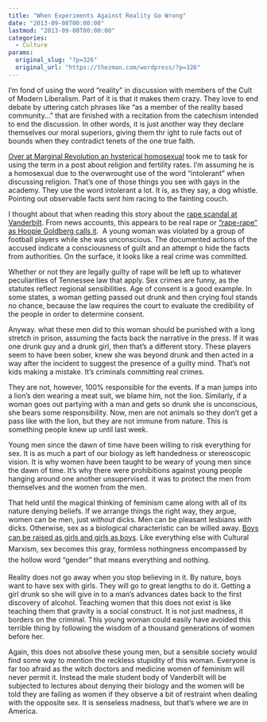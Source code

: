 ```yaml
---
title: "When Experiments Against Reality Go Wrong"
date: "2013-09-08T00:00:00"
lastmod: "2013-09-08T00:00:00"
categories:
  - Culture
params:
  original_slug: "?p=326"
  original_url: "https://thezman.com/wordpress/?p=326"
---
```


I’m fond of using the word “reality” in discussion with members of the
Cult of Modern Liberalism. Part of it is that it makes them crazy. They
love to end debate by uttering catch phrases like “as a member of the
reality based community…” that are finished with a recitation from the
catechism intended to end the discussion. In other words, it is just
another way they declare themselves our moral superiors, giving them thr
ight to rule facts out of bounds when they contradict tenets of the one
true faith.

[Over at Marginal Revolution an hysterical
homosexual](http://marginalrevolution.com/marginalrevolution/2013/09/the-american-fertility-rate-is-no-longer-declining.html#comments)
took me to task for using the term in a post about religion and
fertility rates. I’m assuming he is a homosexual due to the overwrought
use of the word “intolerant” when discussing religion. That’s one of
those things you see with gays in the academy. They use the word
intolerant a lot. It is, as they say, a dog whistle. Pointing out
observable facts sent him racing to the fainting couch.

I thought about that when reading this story about the [rape scandal at
Vanderbilt](http://www.buzzfeed.com/bobbyallyn/an-ugly-rape-case-involving-vanderbilts-football-team-could).
From news accounts, this appears to be real rape or [“rape-rape” as
Hoopie Goldberg calls it](http://youtu.be/o5FVssACWRM).  A young woman
was violated by a group of football players while she was unconscious.
The documented actions of the accused indicate a consciousness of guilt
and an attempt o hide the facts from authorities. On the surface, it
looks like a real crime was committed.

Whether or not they are legally guilty of rape will be left up to
whatever peculiarities of Tennessee law that apply. Sex crimes are
funny, as the statutes reflect regional sensibilities. Age of consent is
a good example. In some states, a woman getting passed out drunk and
then crying foul stands no chance, because the law requires the court to
evaluate the credibility of the people in order to determine consent.

Anyway. what these men did to this woman should be punished with a long
stretch in prison, assuming the facts back the narrative in the press.
If it was one drunk guy and a drunk girl, then that’s a different story.
These players seem to have been sober, knew she was beyond drunk and
then acted in a way after the incident to suggest the presence of a
guilty mind. That’s not kids making a mistake. It’s criminals committing
real crimes.

They are not, however, 100% responsible for the events. If a man jumps
into a lion’s den wearing a meat suit, we blame him, not the lion.
Similarly, if a woman goes out partying with a man and gets so drunk she
is unconscious, she bears some responsibility. Now, men are not animals
so they don’t get a pass like with the lion, but they are not immune
from nature. This is something people knew up until last week.

Young men since the dawn of time have been willing to risk everything
for sex. It is as much a part of our biology as left handedness or
stereoscopic vision. It is why women have been taught to be weary of
young men since the dawn of time. It’s why there were prohibitions
against young people hanging around one another unsupervised. it was to
protect the men from themselves and the women from the men.

That held until the magical thinking of feminism came along with all of
its nature denying beliefs. If we arrange things the right way, they
argue, women can be men, just *without* dicks. Men can be pleasant
lesbians *with* dicks. Otherwise, sex as a biological characteristic can
be willed away. [Boys can be raised as girls and girls as
boys](http://www.washingtontimes.com/news/2013/sep/6/toys-r-us-goes-gender-neutral-united-kingdom/). <span style="line-height: 1.625;">Like
everything else with Cultural Marxism, sex becomes this gray, formless
nothingness encompassed by the hollow word “gender” that means
everything and nothing.</span>

Reality does not go away when you stop believing in it. By nature, boys
want to have sex with girls. They will go to great lengths to do it.
Getting a girl drunk so she will give in to a man’s advances dates back
to the first discovery of alcohol. Teaching women that this does not
exist is like teaching them that gravity is a social construct. It is
not just madness, it borders on the criminal. This young woman could
easily have avoided this terrible thing by following the wisdom of a
thousand generations of women before her.

Again, this does not absolve these young men, but a sensible society
would find some way to mention the reckless stupidity of this woman.
Everyone is far too afraid as the witch doctors and medicine women of
feminism will never permit it. Instead the male student body of
Vanderbilt will be subjected to lectures about denying their biology and
the women will be told they are failing as women if they observe a bit
of restraint when dealing with the opposite sex. It is senseless
madness, but that’s where we are in America.
